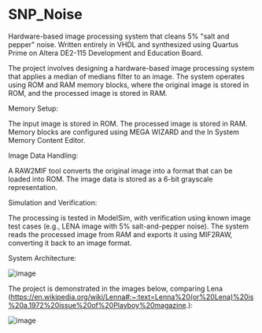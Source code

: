# SNP_Noise
Hardware-based image processing system that cleans 5% "salt and pepper" noise.
Written entirely in VHDL and synthesized using Quartus Prime on Altera DE2-115 Development and Education Board.

The project involves designing a hardware-based image processing system that applies a median of medians filter to an image. 
The system operates using ROM and RAM memory blocks, where the original image is stored in ROM, and the processed image is stored in RAM.

Memory Setup:

The input image is stored in ROM.
The processed image is stored in RAM.
Memory blocks are configured using MEGA WIZARD and the In System Memory Content Editor.

Image Data Handling:

A RAW2MIF tool converts the original image into a format that can be loaded into ROM.
The image data is stored as a 6-bit grayscale representation.

Simulation and Verification:

The processing is tested in ModelSim, with verification using known image test cases (e.g., LENA image with 5% salt-and-pepper noise).
The system reads the processed image from RAM and exports it using MIF2RAW, converting it back to an image format.

System Architecture:

![image](https://github.com/user-attachments/assets/de88cafc-06a6-4b18-a2f1-5c2594fc7d99)

The project is demonstrated in the images below, comparing Lena (https://en.wikipedia.org/wiki/Lenna#:~:text=Lenna%20(or%20Lena)%20is%20a,1972%20issue%20of%20Playboy%20magazine.):

![image](https://github.com/user-attachments/assets/8f165343-d2fe-4d54-b3f4-efbb32cbafd7)
